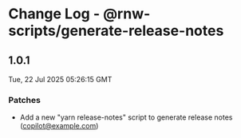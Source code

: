 # Change Log - @rnw-scripts/generate-release-notes

<!-- This log was last generated on Tue, 22 Jul 2025 05:26:15 GMT and should not be manually modified. -->

<!-- Start content -->

## 1.0.1

Tue, 22 Jul 2025 05:26:15 GMT

### Patches

- Add a new "yarn release-notes" script to generate release notes (copilot@example.com)
